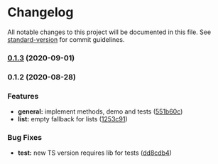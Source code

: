 # Changelog

All notable changes to this project will be documented in this file. See [standard-version](https://github.com/conventional-changelog/standard-version) for commit guidelines.

### [0.1.3](https://github.com/tobua/epic-react/compare/v0.1.2...v0.1.3) (2020-09-01)

### 0.1.2 (2020-08-28)


### Features

* **general:** implement methods, demo and tests ([551b60c](https://github.com/tobua/epic-react/commit/551b60ceac8b4f2423303b1d65367f76607c09b3))
* **list:** empty fallback for lists ([1253c91](https://github.com/tobua/epic-react/commit/1253c913277c9ed3a6245020f834fbd0d8115e90))


### Bug Fixes

* **test:** new TS version requires lib for tests ([dd8cdb4](https://github.com/tobua/epic-react/commit/dd8cdb43cf39e8a95f25834af7dd9e7aa26f0c04))
